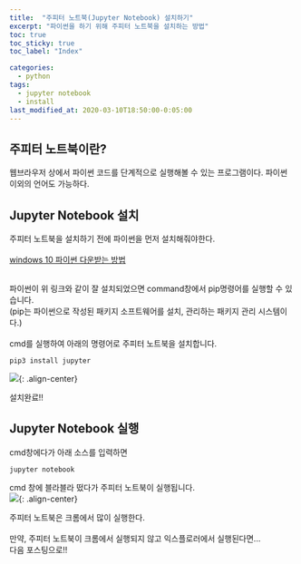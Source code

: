 ```yaml
---
title:  "주피터 노트북(Jupyter Notebook) 설치하기"
excerpt: "파이썬을 하기 위해 주피터 노트북을 설치하는 방법"
toc: true
toc_sticky: true
toc_label: "Index"

categories:
  - python
tags:
  - jupyter notebook
  - install
last_modified_at: 2020-03-10T18:50:00-0:05:00
---
```


## 주피터 노트북이란?
웹브라우저 상에서 파이썬 코드를 단계적으로 실행해볼 수 있는 프로그램이다. 파이썬 이외의 언어도 가능하다.

## Jupyter Notebook 설치
주피터 노트북을 설치하기 전에 파이썬을 먼저 설치해줘야한다.<br/><br/>
[windows 10 파이썬 다운받는 방법](https://kimmy100b.github.io/python/python-install/)
<br/><br/>

파이썬이 위 링크와 같이 잘 설치되었으면 command창에서 pip명령어를 실행할 수 있습니다.<br/>
(pip는 파이썬으로 작성된 패키지 소프트웨어를 설치, 관리하는 패키지 관리 시스템이다.)<br/><br/>
cmd를 실행하여 아래의 명령어로 주피터 노트북을 설치합니다.

```
pip3 install jupyter
```

![](https://kimmy100b.github.io/assets/images/install/jinstall1.JPG){: .align-center}<br/>

설치완료!!<br/>

## Jupyter Notebook 실행
cmd창에다가 아래 소스를 입력하면<br/>

```
jupyter notebook
```
cmd 창에 블라블라 떴다가 주피터 노트북이 실행됩니다.<br/>
![](https://kimmy100b.github.io/assets/images/install/jinstall2.JPG){: .align-center}<br/>

주피터 노트북은 크롬에서 많이 실행한다.<br/>
<br/>
만약, 주피터 노트북이 크롬에서 실행되지 않고 익스플로러에서 실행된다면...<br/>
다음 포스팅으로!!